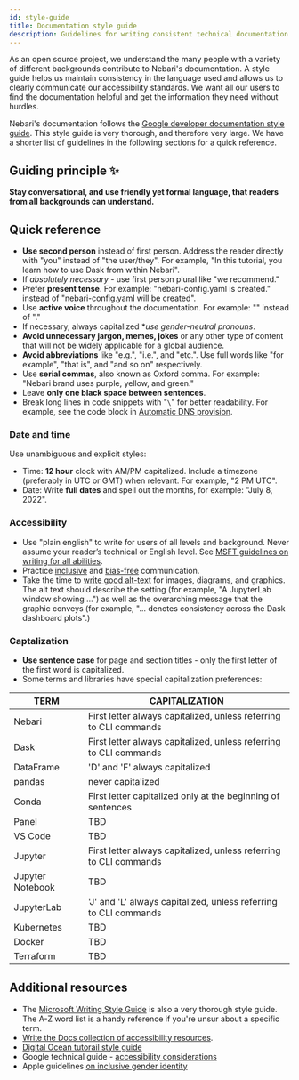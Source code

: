 ```yaml
---
id: style-guide
title: Documentation style guide
description: Guidelines for writing consistent technical documentation.
---
```


As an open source project, we understand the many people with a variety of different backgrounds contribute to Nebari's documentation. A style guide helps us maintain consistency in the language used and allows us to clearly communicate our accessibility standards. We want all our users to find the documentation helpful and get the information they need without hurdles.

Nebari's documentation follows the [Google developer documentation style guide](https://developers.google.cn/style). This style guide is very thorough, and therefore very large. We have a shorter list of guidelines in the following sections for a quick reference.

## Guiding principle :sparkles:

**Stay conversational, and use friendly yet formal language, that readers from all backgrounds can understand.**

## Quick reference

- **Use second person** instead of first person. Address the reader directly with "you" instead of "the user/they". For example, "In this tutorial, you learn how to use Dask from within Nebari".
- If *absolutely necessary* - use first person plural like "we recommend."
- Prefer **present tense**. For example: "nebari-config.yaml is created." instead of "nebari-config.yaml will be created".
- Use **active voice** throughout the documentation. For example: "" instead of "."
- If necessary, always capitalized \*_use gender-neutral pronouns_.
- **Avoid unnecessary jargon, memes, jokes** or any other type of content that will not be widely applicable for a global audience.
- **Avoid abbreviations** like "e.g.", "i.e.", and "etc.". Use full words like "for example", "that is", and "and so on" respectively.
- Use **serial commas**, also known as Oxford comma. For example: "Nebari brand uses purple, yellow, and green."
- Leave **only one black space between sentences**.
- Break long lines in code snippets with "`\`" for better readability. For example, see the code block in [Automatic DNS provision](../how-tos/domain-registry#automatic-dns-provision).

### Date and time

Use unambiguous and explicit styles:

- Time: **12 hour** clock with AM/PM capitalized. Include a timezone (preferably in UTC or GMT) when relevant. For example, "2 PM UTC".
- Date: Write **full dates** and spell out the months, for example: "July 8, 2022".

### Accessibility

- Use "plain english" to write for users of all levels and background. Never assume your reader’s technical or English level. See [MSFT guidelines on writing for all abilities](https://docs.microsoft.com/en-gb/style-guide/accessibility/writing-all-abilities).
- Practice [inclusive](https://developers.google.com/style/inclusive-documentation) and [bias-free](https://learn.microsoft.com/en-gb/style-guide/bias-free-communication) communication.
- Take the time to [write good alt-text](https://developers.google.com/style/images#text-associated-with-images) for images, diagrams, and graphics. The alt text should describe the setting (for example, "A JupyterLab window showing ...") as well as the overarching message that the graphic conveys (for example, "... denotes consistency across the Dask dashboard plots".)

### Captalization

- **Use sentence case** for page and section titles - only the first letter of the first word is capitalized.
- Some terms and libraries have special capitalization preferences:

| TERM             | CAPITALIZATION                                                    |
| ---------------- | ----------------------------------------------------------------- |
| Nebari           | First letter always capitalized, unless referring to CLI commands |
| Dask             | First letter always capitalized, unless referring to CLI commands |
| DataFrame        | 'D' and 'F' always capitalized                                    |
| pandas           | never capitalized                                                 |
| Conda            | First letter capitalized only at the beginning of sentences       |
| Panel            | TBD                                                               |
| VS Code          | TBD                                                               |
| Jupyter          | First letter always capitalized, unless referring to CLI commands |
| Jupyter Notebook | TBD                                                               |
| JupyterLab       | 'J' and 'L' always capitalized, unless referring to CLI commands  |
| Kubernetes       | TBD                                                               |
| Docker           | TBD                                                               |
| Terraform        | TBD                                                               |

## Additional resources

- The [Microsoft Writing Style Guide](https://learn.microsoft.com/en-gb/style-guide/welcome/) is also a very thorough style guide. The A-Z word list is a handy reference if you're unsur about a specific term.
- [Write the Docs collection of accessibility resources](https://www.writethedocs.org/guide/writing/accessibility/).
- [Digital Ocean tutorail style guide](https://www.digitalocean.com/community/tutorials/digitalocean-s-technical-writing-guidelines)
- Google technical guide - [accessibility considerations](https://developers.google.com/style/accessibility)
- Apple guidelines [on inclusive gender identity](https://help.apple.com/applestyleguide/#/apd2a7af8d36)
